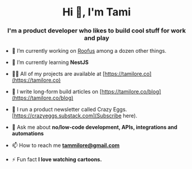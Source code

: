 <h1 align="center">Hi 👋, I'm Tami</h1>
<h3 align="center">I'm a product developer who likes to build cool stuff for work and play</h3>

- 🔭 I’m currently working on [Roofus](https://roofus.rent) among a dozen other things.

- 🌱 I’m currently learning **NestJS**

- 👨‍💻 All of my projects are available at [https://tamilore.co](https://tamilore.co)

- 📝 I write long-form build articles on [https://tamilore.co/blog](https://tamilore.co/blog)

- 📩 I run a product newsletter called Crazy Eggs. [https://crazyeggs.substack.com](Subscribe here).

- 💬 Ask me about **no/low-code development, APIs, integrations and automations**

- 📫 How to reach me **tammilore@gmail.com**

- ⚡ Fun fact **I love watching cartoons.**
